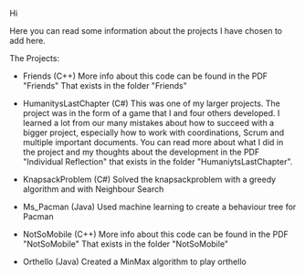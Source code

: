 Hi

Here you can read some information about the projects I have chosen to add here.

The Projects:
- Friends (C++)
More info about this code can be found in the PDF "Friends" That exists in the folder "Friends"

- HumanitysLastChapter (C#)
This was one of my larger projects. The project was in the form of a game that I and four others developed.
I learned a lot from our many mistakes about how to succeed with a bigger project, especially how to
work with coordinations, Scrum and multiple important documents. You can read more about what I did in
the project and my thoughts about the development in the PDF "Individual Reflection" that exists in the
folder "HumaniytsLastChapter".

- KnapsackProblem (C#)
Solved the knapsackproblem with a greedy algorithm and with Neighbour Search

- Ms_Pacman (Java)
Used machine learning to create a behaviour tree for Pacman

- NotSoMobile (C++)
More info about this code can be found in the PDF "NotSoMobile" That exists in the folder "NotSoMobile"

- Orthello (Java)
Created a MinMax algorithm to play orthello
